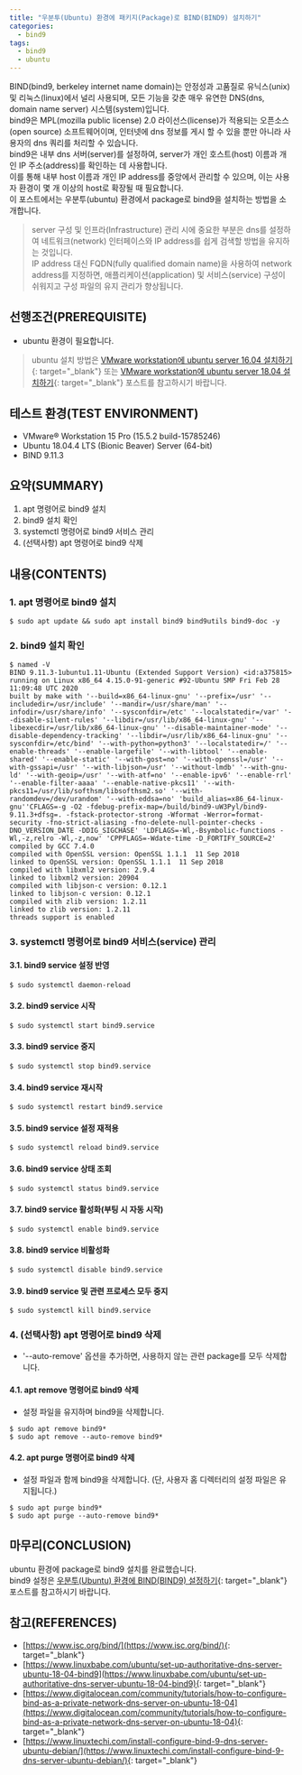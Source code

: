 ```yaml
---
title: "우분투(Ubuntu) 환경에 패키지(Package)로 BIND(BIND9) 설치하기"
categories: 
  - bind9
tags: 
  - bind9
  - ubuntu
---
```



BIND(bind9, berkeley internet name domain)는 안정성과 고품질로 유닉스(unix) 및 리눅스(linux)에서 널리 사용되며, 모든 기능을 갖춘 매우 유연한 DNS(dns, domain name server) 시스템(system)입니다. <br />
bind9은 MPL(mozilla public license) 2.0 라이선스(license)가 적용되는 오픈소스(open source) 소프트웨어이며, 인터넷에 dns 정보를 게시 할 수 있을 뿐만 아니라 사용자의 dns 쿼리를 처리할 수 있습니다.  <br />
bind9은 내부 dns 서버(server)를 설정하여, server가 개인 호스트(host) 이름과 개인 IP 주소(address)를 확인하는 데 사용합니다. <br />
이를 통해 내부 host 이름과 개인 IP address를 중앙에서 관리할 수 ​​있으며, 이는 사용자 환경이 몇 개 이상의 host로 확장될 때 필요합니다. <br />
이 포스트에서는 우분투(ubuntu) 환경에서 package로 bind9을 설치하는 방법을 소개합니다.

> server 구성 및 인프라(Infrastructure) 관리 시에 중요한 부분은 dns를 설정하여 네트워크(network) 인터페이스와 IP address를 쉽게 검색할 방법을 유지하는 것입니다. <br />
IP address 대신 FQDN(fully qualified domain name)을 사용하여 network address를 지정하면, 애플리케이션(application) 및 서비스(service) 구성이 쉬워지고 구성 파일의 유지 관리가 향상됩니다.


## 선행조건(PREREQUISITE)
- ubuntu 환경이 필요합니다.

> ubuntu 설치 방법은 [VMware workstation에 ubuntu server 16.04 설치하기](https://lindarex.github.io/ubuntu/ubuntu-1604-installation/){: target="\_blank"} 또는 [VMware workstation에 ubuntu server 18.04 설치하기](https://lindarex.github.io/ubuntu/ubuntu-1804-installation/){: target="\_blank"} 포스트를 참고하시기 바랍니다.


## 테스트 환경(TEST ENVIRONMENT)
- VMware® Workstation 15 Pro (15.5.2 build-15785246)
- Ubuntu 18.04.4 LTS (Bionic Beaver) Server (64-bit)
- BIND 9.11.3


## 요약(SUMMARY)
1. apt 명령어로 bind9 설치
2. bind9 설치 확인
3. systemctl 명령어로 bind9 서비스 관리
4. (선택사항) apt 명령어로 bind9 삭제


## 내용(CONTENTS)
### 1. apt 명령어로 bind9 설치
```console
$ sudo apt update && sudo apt install bind9 bind9utils bind9-doc -y
```

### 2. bind9 설치 확인
```console
$ named -V
BIND 9.11.3-1ubuntu1.11-Ubuntu (Extended Support Version) <id:a375815>
running on Linux x86_64 4.15.0-91-generic #92-Ubuntu SMP Fri Feb 28 11:09:48 UTC 2020
built by make with '--build=x86_64-linux-gnu' '--prefix=/usr' '--includedir=/usr/include' '--mandir=/usr/share/man' '--infodir=/usr/share/info' '--sysconfdir=/etc' '--localstatedir=/var' '--disable-silent-rules' '--libdir=/usr/lib/x86_64-linux-gnu' '--libexecdir=/usr/lib/x86_64-linux-gnu' '--disable-maintainer-mode' '--disable-dependency-tracking' '--libdir=/usr/lib/x86_64-linux-gnu' '--sysconfdir=/etc/bind' '--with-python=python3' '--localstatedir=/' '--enable-threads' '--enable-largefile' '--with-libtool' '--enable-shared' '--enable-static' '--with-gost=no' '--with-openssl=/usr' '--with-gssapi=/usr' '--with-libjson=/usr' '--without-lmdb' '--with-gnu-ld' '--with-geoip=/usr' '--with-atf=no' '--enable-ipv6' '--enable-rrl' '--enable-filter-aaaa' '--enable-native-pkcs11' '--with-pkcs11=/usr/lib/softhsm/libsofthsm2.so' '--with-randomdev=/dev/urandom' '--with-eddsa=no' 'build_alias=x86_64-linux-gnu''CFLAGS=-g -O2 -fdebug-prefix-map=/build/bind9-uW3Pyl/bind9-9.11.3+dfsg=. -fstack-protector-strong -Wformat -Werror=format-security -fno-strict-aliasing -fno-delete-null-pointer-checks -DNO_VERSION_DATE -DDIG_SIGCHASE' 'LDFLAGS=-Wl,-Bsymbolic-functions -Wl,-z,relro -Wl,-z,now' 'CPPFLAGS=-Wdate-time -D_FORTIFY_SOURCE=2'
compiled by GCC 7.4.0
compiled with OpenSSL version: OpenSSL 1.1.1  11 Sep 2018
linked to OpenSSL version: OpenSSL 1.1.1  11 Sep 2018
compiled with libxml2 version: 2.9.4
linked to libxml2 version: 20904
compiled with libjson-c version: 0.12.1
linked to libjson-c version: 0.12.1
compiled with zlib version: 1.2.11
linked to zlib version: 1.2.11
threads support is enabled
```

### 3. systemctl 명령어로 bind9 서비스(service) 관리
#### 3.1. bind9 service 설정 반영
```console
$ sudo systemctl daemon-reload
```

#### 3.2. bind9 service 시작
```console
$ sudo systemctl start bind9.service
```

#### 3.3. bind9 service 중지
```console
$ sudo systemctl stop bind9.service
```

#### 3.4. bind9 service 재시작
```console
$ sudo systemctl restart bind9.service
```

#### 3.5. bind9 service 설정 재적용
```console
$ sudo systemctl reload bind9.service
```

#### 3.6. bind9 service 상태 조회
```console
$ sudo systemctl status bind9.service
```

#### 3.7. bind9 service 활성화(부팅 시 자동 시작)
```console
$ sudo systemctl enable bind9.service
```

#### 3.8. bind9 service 비활성화
```console
$ sudo systemctl disable bind9.service
```

#### 3.9. bind9 service 및 관련 프로세스 모두 중지
```console
$ sudo systemctl kill bind9.service
```

### 4. (선택사항) apt 명령어로 bind9 삭제
- '--auto-remove' 옵션을 추가하면, 사용하지 않는 관련 package를 모두 삭제합니다.

#### 4.1. apt remove 명령어로 bind9 삭제
- 설정 파일을 유지하며 bind9을 삭제합니다.

```console
$ sudo apt remove bind9*
$ sudo apt remove --auto-remove bind9*
```

#### 4.2. apt purge 명령어로 bind9 삭제
- 설정 파일과 함께 bind9을 삭제합니다. (단, 사용자 홈 디렉터리의 설정 파일은 유지됩니다.)

```console
$ sudo apt purge bind9*
$ sudo apt purge --auto-remove bind9*
```


## 마무리(CONCLUSION)
ubuntu 환경에 package로 bind9 설치를 완료했습니다. <br />
bind9 설정은 [우분투(Ubuntu) 환경에 BIND(BIND9) 설정하기](https://lindarex.github.io/bind9/ubuntu-bind9-setting/){: target="\_blank"} 포스트를 참고하시기 바랍니다. <br />


## 참고(REFERENCES)
- [https://www.isc.org/bind/](https://www.isc.org/bind/){: target="\_blank"}
- [https://www.linuxbabe.com/ubuntu/set-up-authoritative-dns-server-ubuntu-18-04-bind9](https://www.linuxbabe.com/ubuntu/set-up-authoritative-dns-server-ubuntu-18-04-bind9){: target="\_blank"}
- [https://www.digitalocean.com/community/tutorials/how-to-configure-bind-as-a-private-network-dns-server-on-ubuntu-18-04](https://www.digitalocean.com/community/tutorials/how-to-configure-bind-as-a-private-network-dns-server-on-ubuntu-18-04){: target="\_blank"}
- [https://www.linuxtechi.com/install-configure-bind-9-dns-server-ubuntu-debian/](https://www.linuxtechi.com/install-configure-bind-9-dns-server-ubuntu-debian/){: target="\_blank"}
